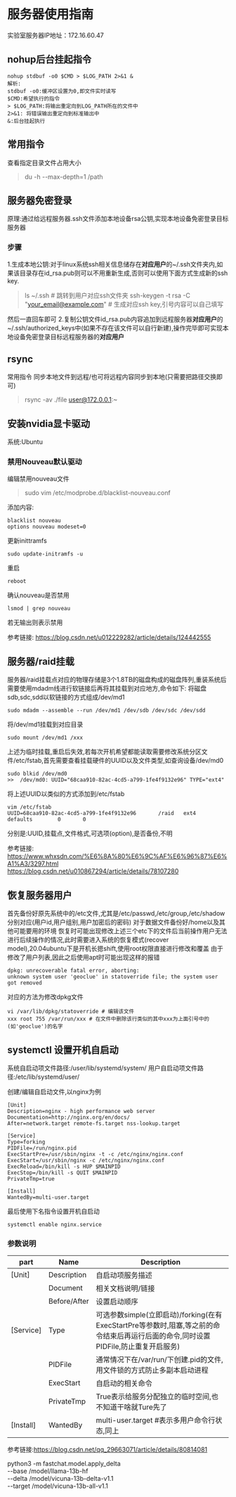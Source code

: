 # 服务器使用指南
实验室服务器IP地址：172.16.60.47

## nohup后台挂起指令
```
nohup stdbuf -o0 $CMD > $LOG_PATH 2>&1 &
解析:
stdbuf -o0:缓冲区设置为0,即文件实时读写
$CMD:希望执行的指令
> $LOG_PATH:将输出重定向到LOG_PATH所在的文件中
2>&1: 将错误输出重定向到标准输出中
&:后台挂起执行

```


## 常用指令
查看指定目录文件占用大小 
>du -h --max-depth=1 /path

## 服务器免密登录
原理:通过给远程服务器.ssh文件添加本地设备rsa公钥,实现本地设备免密登录目标服务器
### 步骤
1.生成本地公钥:对于linux系统ssh相关信息储存在**对应用户**的~/.ssh文件夹内,如果该目录存在id_rsa.pub则可以不用重新生成,否则可以使用下面方式生成新的ssh key.
> ls ~/.ssh # 跳转到用户对应ssh文件夹 
> ssh-keygen -t rsa -C "your_email@example.com" # 生成对应ssh key,引号内容可以自己填写

然后一直回车即可
2.复制公钥文件id_rsa.pub内容追加到远程服务器**对应用户**的~/.ssh/authorized_keys中(如果不存在该文件可以自行新建),操作完毕即可实现本地设备免密登录目标远程服务器的**对应用户**


## rsync
常用指令
同步本地文件到远程/也可将远程内容同步到本地(只需要把路径交换即可)
>rsync -av ./file user@172.0.0.1:~

## 安装nvidia显卡驱动
系统:Ubuntu
### 禁用Nouveau默认驱动
编辑禁用nouveau文件
> sudo vim /etc/modprobe.d/blacklist-nouveau.conf

添加内容:
```
blacklist nouveau
options nouveau modeset=0
```

更新inittramfs
```
sudo update-initramfs -u
```

重启
```
reboot
```

确认nouveau是否禁用
```
lsmod | grep nouveau
```
若无输出则表示禁用

参考链接:
https://blog.csdn.net/u012229282/article/details/124442555

## 服务器/raid挂载
服务器/raid挂载点对应的物理存储是3个1.8TB的磁盘构成的磁盘阵列,重装系统后需要使用mdadm线进行软链接后再将其挂载到对应地方,命令如下:
将磁盘sdb,sdc,sdd以软链接的方式组成/dev/md1
```
sudo mdadm --assemble --run /dev/md1 /dev/sdb /dev/sdc /dev/sdd
```
将/dev/md1挂载到对应目录
```
sudo mount /dev/md1 /xxx
```
上述为临时挂载,重启后失效,若每次开机希望都能读取需要修改系统分区文件/etc/fstab,首先需要查看挂载硬件的UUID以及文件类型,如查询设备/dev/md0
```
sudo blkid /dev/md0
>>  /dev/md0: UUID="68caa910-82ac-4cd5-a799-1fe4f9132e96" TYPE="ext4"
```
将上述UUID以类似的方式添加到/etc/fstab
```
vim /etc/fstab
UUID=68caa910-82ac-4cd5-a799-1fe4f9132e96       /raid   ext4    defaults        0       0
```
分别是:UUID,挂载点,文件格式,可选项(option),是否备份,不明

参考链接:
https://www.whxsdn.com/%E6%8A%80%E6%9C%AF%E6%96%87%E6%A1%A3/3297.html
https://blog.csdn.net/u010867294/article/details/78107280

## 恢复服务器用户
首先备份好原先系统中的/etc文件,尤其是/etc/passwd,/etc/group,/etc/shadow分别对应(用户id,用户组别,用户加密后的密码)
对于数据文件备份好/home以及其他可能要用的环境
恢复时可能出现修改上述三个etc下的文件后当前操作用户无法进行后续操作的情况,此时需要进入系统的恢复模式(recover model),20.04ubuntu下是开机长摁shift,使用root权限直接进行修改和覆盖
由于修改了用户列表,因此之后使用apt时可能出现这样的报错
```
dpkg: unrecoverable fatal error, aborting:
unknown system user 'geoclue' in statoverride file; the system user got removed
```
对应的方法为修改dpkg文件
```
vi /var/lib/dpkg/statoverride # 编辑该文件
xxx root 755 /var/run/xxx # 在文件中删除该行类似的其中xxx为上面引号中的(如'geoclue')的名字
```

## systemctl 设置开机自启动
系统自启动项文件路径:/user/lib/systemd/system/
用户自启动项文件路径:/etc/lib/systemd/user/

创建/编辑自启动文件,以nginx为例
```
[Unit]
Description=nginx - high performance web server
Documentation=http://nginx.org/en/docs/
After=network.target remote-fs.target nss-lookup.target
  
[Service]
Type=forking
PIDFile=/run/nginx.pid
ExecStartPre=/usr/sbin/nginx -t -c /etc/nginx/nginx.conf
ExecStart=/usr/sbin/nginx -c /etc/nginx/nginx.conf
ExecReload=/bin/kill -s HUP $MAINPID
ExecStop=/bin/kill -s QUIT $MAINPID
PrivateTmp=true
  
[Install]
WantedBy=multi-user.target
```
最后使用下名指令设置开机自启动
```
systemctl enable nginx.service
```
### 参数说明
|part|Name|Description|
|---|---|---|
|[Unit]|Description|自启动项服务描述|
||Document|相关文档说明/链接|
||Before/After|设置启动顺序|
|[Service]|Type|可选参数simple(立即启动)/forking(在有ExecStartPre等参数时,阻塞,等之前的命令结束后再运行后面的命令,同时设置PIDFile,防止重复开启服务)|
||PIDFile|通常情况下在/var/run/下创建.pid的文件,用文件锁的方式防止多副本启动进程|
||ExecStart|自启动的相关命令|
||PrivateTmp|True表示给服务分配独立的临时空间,也不知道干啥就Ture先了|
|[Install]|WantedBy|multi-user.target    #表示多用户命令行状态,同上|

参考链接:https://blog.csdn.net/qq_29663071/article/details/80814081

python3 -m fastchat.model.apply_delta \
    --base /model/llama-13b-hf \
    --delta /model/vicuna-13b-delta-v1.1 \
    --target /model/vicuna-13b-all-v1.1 